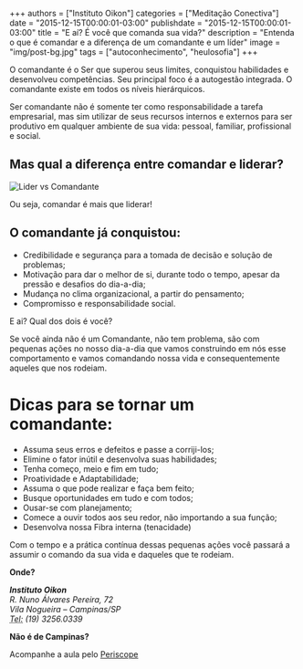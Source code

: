 
+++
authors = ["Instituto Oikon"]
categories = ["Meditação Conectiva"]
date = "2015-12-15T00:00:01-03:00"
publishdate = "2015-12-15T00:00:01-03:00"
title = "E aí? É você que comanda sua vida?"
description = "Entenda o que é comandar e a diferença de um comandante e um líder"
image = "img/post-bg.jpg"
tags = ["autoconhecimento", "heulosofia"]
+++


O comandante é o Ser que superou seus limites, conquistou habilidades e desenvolveu competências. Seu principal foco é a autogestão integrada. O comandante existe em todos os níveis hierárquicos.

Ser comandante não é somente ter como responsabilidade a tarefa empresarial, mas sim utilizar de seus recursos internos e externos para ser produtivo em qualquer ambiente de sua vida: pessoal, familiar, profissional e social.

## Mas qual a diferença entre comandar e liderar?

![Lider vs Comandante](https://s3-sa-east-1.amazonaws.com/blog.autoconexao.org.br/img/2015/12/lider-vs-comandante.png)

Ou seja, comandar é mais que liderar!

## O comandante já conquistou:
- Credibilidade e segurança para a tomada de decisão e solução de problemas;
- Motivação para dar o melhor de si, durante todo o tempo, apesar da pressão e desafios do dia-a-dia;
- Mudança no clima organizacional, a partir do pensamento;
- Compromisso e responsabilidade social.


E ai? Qual dos dois é você?

Se você ainda não é um Comandante, não tem problema, são com pequenas ações no nosso dia-a-dia que vamos construindo em nós esse comportamento e vamos comandando nossa vida e consequentemente aqueles que nos rodeiam.


# Dicas para se tornar um comandante:

- Assuma seus erros e defeitos e passe a corriji-los;
- Elimine o fator inútil e desenvolva suas habilidades;
- Tenha começo, meio e fim em tudo;
- Proatividade e Adaptabilidade;
- Assuma o que pode realizar e faça bem feito;
- Busque oportunidades em tudo e com todos;
- Ousar-se com planejamento;
- Comece a ouvir todos aos seu redor, não importando a sua função;
- Desenvolva nossa Fibra interna (tenacidade)


Com o tempo e a prática contínua dessas pequenas ações você passará a assumir o comando da sua vida e daqueles que te rodeiam.


**Onde?**

<address>
  <strong>Instituto Oikon</strong><br>
  R. Nuno Álvares Pereira, 72<br>
  Vila Nogueira – Campinas/SP<br>
  <abbr title="Phone">Tel:</abbr> (19) 3256.0339
</address>


**Não é de Campinas?**

Acompanhe a aula pelo [Periscope][a41c6f3b]

  [a41c6f3b]: https://www.periscope.tv/ "Periscope"

